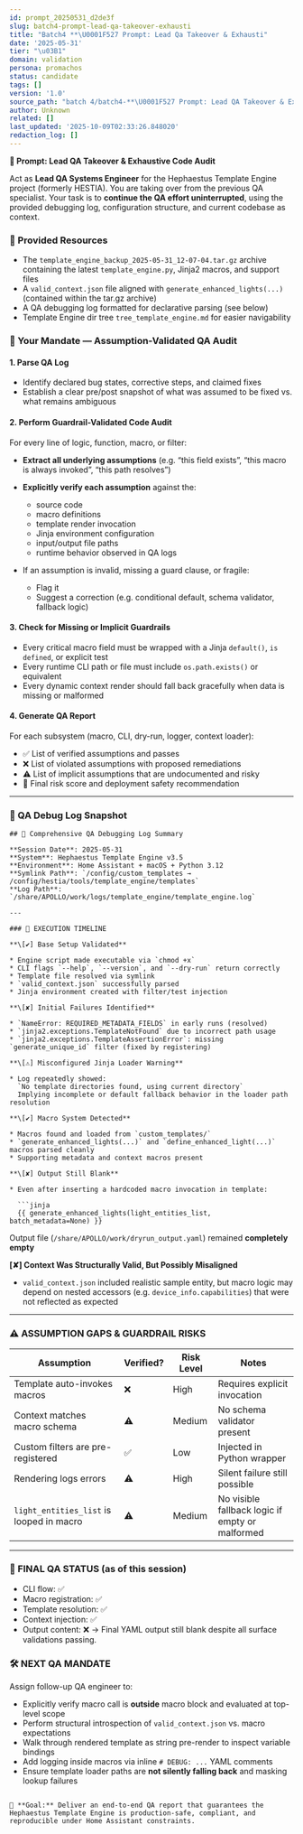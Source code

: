 ```yaml
---
id: prompt_20250531_d2de3f
slug: batch4-prompt-lead-qa-takeover-exhausti
title: "Batch4 **\U0001F527 Prompt: Lead Qa Takeover & Exhausti"
date: '2025-05-31'
tier: "\u03B1"
domain: validation
persona: promachos
status: candidate
tags: []
version: '1.0'
source_path: "batch 4/batch4-**\U0001F527 Prompt: Lead QA Takeover & Exhausti.md"
author: Unknown
related: []
last_updated: '2025-10-09T02:33:26.848020'
redaction_log: []
---
```


**🔧 Prompt: Lead QA Takeover & Exhaustive Code Audit**

Act as **Lead QA Systems Engineer** for the Hephaestus Template Engine project (formerly HESTIA). You are taking over from the previous QA specialist. Your task is to **continue the QA effort uninterrupted**, using the provided debugging log, configuration structure, and current codebase as context.

### 📂 Provided Resources

* The `template_engine_backup_2025-05-31_12-07-04.tar.gz` archive containing the latest `template_engine.py`, Jinja2 macros, and support files
* A `valid_context.json` file aligned with `generate_enhanced_lights(...)` (contained within the tar.gz archive)
* A QA debugging log formatted for declarative parsing (see below)
* Template Engine dir tree `tree_template_engine.md` for easier navigability

### 🧪 Your Mandate — Assumption-Validated QA Audit

#### 1. **Parse QA Log**

* Identify declared bug states, corrective steps, and claimed fixes
* Establish a clear pre/post snapshot of what was assumed to be fixed vs. what remains ambiguous

#### 2. **Perform Guardrail-Validated Code Audit**

For every line of logic, function, macro, or filter:

* **Extract all underlying assumptions** (e.g. “this field exists”, “this macro is always invoked”, “this path resolves”)

* **Explicitly verify each assumption** against the:

  * source code
  * macro definitions
  * template render invocation
  * Jinja environment configuration
  * input/output file paths
  * runtime behavior observed in QA logs

* If an assumption is invalid, missing a guard clause, or fragile:

  * Flag it
  * Suggest a correction (e.g. conditional default, schema validator, fallback logic)

#### 3. **Check for Missing or Implicit Guardrails**

* Every critical macro field must be wrapped with a Jinja `default()`, `is defined`, or explicit test
* Every runtime CLI path or file must include `os.path.exists()` or equivalent
* Every dynamic context render should fall back gracefully when data is missing or malformed

#### 4. **Generate QA Report**

For each subsystem (macro, CLI, dry-run, logger, context loader):

* ✅ List of verified assumptions and passes
* ❌ List of violated assumptions with proposed remediations
* ⚠️ List of implicit assumptions that are undocumented and risky
* 📎 Final risk score and deployment safety recommendation

---

### 📌 QA Debug Log Snapshot

```plaintext
## 🧠 Comprehensive QA Debugging Log Summary

**Session Date**: 2025-05-31
**System**: Hephaestus Template Engine v3.5
**Environment**: Home Assistant + macOS + Python 3.12
**Symlink Path**: `/config/custom_templates → /config/hestia/tools/template_engine/templates`
**Log Path**: `/share/APOLLO/work/logs/template_engine/template_engine.log`

---

### 🧾 EXECUTION TIMELINE

**\[✔] Base Setup Validated**

* Engine script made executable via `chmod +x`
* CLI flags `--help`, `--version`, and `--dry-run` return correctly
* Template file resolved via symlink
* `valid_context.json` successfully parsed
* Jinja environment created with filter/test injection

**\[✘] Initial Failures Identified**

* `NameError: REQUIRED_METADATA_FIELDS` in early runs (resolved)
* `jinja2.exceptions.TemplateNotFound` due to incorrect path usage
* `jinja2.exceptions.TemplateAssertionError`: missing `generate_unique_id` filter (fixed by registering)

**\[⚠] Misconfigured Jinja Loader Warning**

* Log repeatedly showed:
  `No template directories found, using current directory`
  Implying incomplete or default fallback behavior in the loader path resolution

**\[✔] Macro System Detected**

* Macros found and loaded from `custom_templates/`
* `generate_enhanced_lights(...)` and `define_enhanced_light(...)` macros parsed cleanly
* Supporting metadata and context macros present

**\[✘] Output Still Blank**

* Even after inserting a hardcoded macro invocation in template:

  ```jinja
  {{ generate_enhanced_lights(light_entities_list, batch_metadata=None) }}
  ```

  Output file (`/share/APOLLO/work/dryrun_output.yaml`) remained **completely empty**

**\[✘] Context Was Structurally Valid, But Possibly Misaligned**

* `valid_context.json` included realistic sample entity, but macro logic may depend on nested accessors (e.g. `device_info.capabilities`) that were not reflected as expected

---

### ⚠ ASSUMPTION GAPS & GUARDRAIL RISKS

| Assumption                               | Verified? | Risk Level | Notes                                           |
| ---------------------------------------- | --------- | ---------- | ----------------------------------------------- |
| Template auto-invokes macros             | ❌         | High       | Requires explicit invocation                    |
| Context matches macro schema             | ⚠         | Medium     | No schema validator present                     |
| Custom filters are pre-registered        | ✅         | Low        | Injected in Python wrapper                      |
| Rendering logs errors                    | ⚠         | High       | Silent failure still possible                   |
| `light_entities_list` is looped in macro | ⚠         | Medium     | No visible fallback logic if empty or malformed |

---

### 🚨 FINAL QA STATUS (as of this session)

* CLI flow: ✅
* Macro registration: ✅
* Template resolution: ✅
* Context injection: ✅
* Output content: ❌
  → Final YAML output still blank despite all surface validations passing.


### 🛠 NEXT QA MANDATE

Assign follow-up QA engineer to:

* Explicitly verify macro call is **outside** macro block and evaluated at top-level scope
* Perform structural introspection of `valid_context.json` vs. macro expectations
* Walk through rendered template as string pre-render to inspect variable bindings
* Add logging inside macros via inline `# DEBUG: ...` YAML comments
* Ensure template loader paths are **not silently falling back** and masking lookup failures
```

🎯 **Goal:** Deliver an end-to-end QA report that guarantees the Hephaestus Template Engine is production-safe, compliant, and reproducible under Home Assistant constraints.

